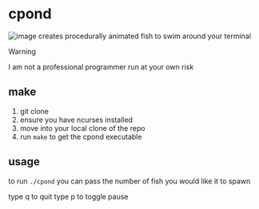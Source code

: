 # cpond
![image](https://github.com/user-attachments/assets/a8dddebd-af3d-4e20-a346-9742b1322300)
creates procedurally animated fish to swim around your terminal

> [!WARNING]
> I am not a professional programmer
> run at your own risk

## make
1. git clone
2. ensure you have ncurses installed
3. move into your local clone of the repo
4. run `make` to get the cpond executable

## usage
to run `./cpond`
you can pass the number of fish you would like it to spawn

type q to quit
type p to toggle pause
